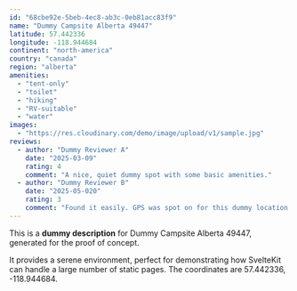 ```yaml
---
id: "68cbe92e-5beb-4ec8-ab3c-0eb81acc83f9"
name: "Dummy Campsite Alberta 49447"
latitude: 57.442336
longitude: -118.944684
continent: "north-america"
country: "canada"
region: "alberta"
amenities:
  - "tent-only"
  - "toilet"
  - "hiking"
  - "RV-suitable"
  - "water"
images:
  - "https://res.cloudinary.com/demo/image/upload/v1/sample.jpg"
reviews:
  - author: "Dummy Reviewer A"
    date: "2025-03-09"
    rating: 4
    comment: "A nice, quiet dummy spot with some basic amenities."
  - author: "Dummy Reviewer B"
    date: "2025-05-020"
    rating: 3
    comment: "Found it easily. GPS was spot on for this dummy location."
---
```


This is a **dummy description** for Dummy Campsite Alberta 49447, generated for the proof of concept.

It provides a serene environment, perfect for demonstrating how SvelteKit can handle a large number of static pages. The coordinates are 57.442336, -118.944684.
